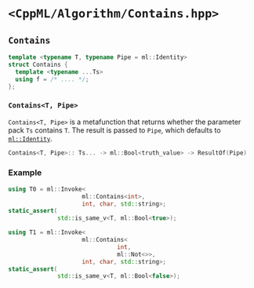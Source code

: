 # `<CppML/Algorithm/Contains.hpp>`

## `Contains`

```c++
template <typename T, typename Pipe = ml::Identity>
struct Contains {
  template <typename ...Ts>
  using f = /* .... */;
};
```
### `Contains<T, Pipe>`

`Contains<T, Pipe>` is a metafunction that returns whether the parameter pack `Ts` contains `T`.  The result is passed to `Pipe`, which defaults to [`ml::Identity`](../Functional/Identity.md).

```c++
Contains<T, Pipe>:: Ts... -> ml::Bool<truth_value> -> ResultOf(Pipe)
```

### Example

```c++
using T0 = ml::Invoke<
                     ml::Contains<int>,
                     int, char, std::string>;
static_assert(
              std::is_same_v<T, ml::Bool<true>);

using T1 = ml::Invoke<
                     ml::Contains<
                               int,
                               ml::Not<>>,
                     int, char, std::string>;
static_assert(
              std::is_same_v<T, ml::Bool<false>);
```
